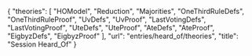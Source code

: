 {
    "theories": [
        "HOModel",
        "Reduction",
        "Majorities",
        "OneThirdRuleDefs",
        "OneThirdRuleProof",
        "UvDefs",
        "UvProof",
        "LastVotingDefs",
        "LastVotingProof",
        "UteDefs",
        "UteProof",
        "AteDefs",
        "AteProof",
        "EigbyzDefs",
        "EigbyzProof"
    ],
    "url": "entries/heard_of/theories",
    "title": "Session Heard_Of"
}